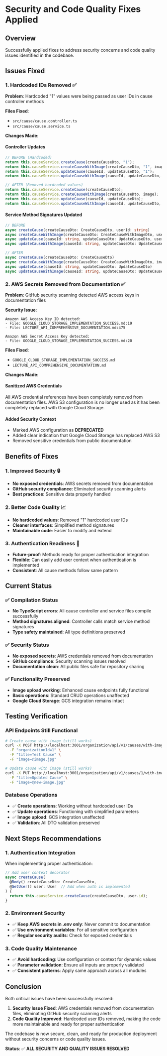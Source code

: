 # Security and Code Quality Fixes Applied

## Overview
Successfully applied fixes to address security concerns and code quality issues identified in the codebase.

## Issues Fixed

### 1. Hardcoded IDs Removed ✅

**Problem**: Hardcoded "1" values were being passed as user IDs in cause controller methods

**Files Fixed**:
- `src/cause/cause.controller.ts`
- `src/cause/cause.service.ts`

**Changes Made**:

#### Controller Updates
```typescript
// BEFORE (Hardcoded)
return this.causeService.createCause(createCauseDto, "1");
return this.causeService.createCauseWithImage(createCauseDto, "1", image);
return this.causeService.updateCause(causeId, updateCauseDto, "1");
return this.causeService.updateCauseWithImage(causeId, updateCauseDto, "1", image);

// AFTER (Removed hardcoded values)
return this.causeService.createCause(createCauseDto);
return this.causeService.createCauseWithImage(createCauseDto, image);
return this.causeService.updateCause(causeId, updateCauseDto);
return this.causeService.updateCauseWithImage(causeId, updateCauseDto, image);
```

#### Service Method Signatures Updated
```typescript
// BEFORE
async createCause(createCauseDto: CreateCauseDto, userId: string)
async createCauseWithImage(createCauseDto: CreateCauseWithImageDto, userId: string, image?: Express.Multer.File)
async updateCause(causeId: string, updateCauseDto: UpdateCauseDto, userId: string)
async updateCauseWithImage(causeId: string, updateCauseDto: UpdateCauseWithImageDto, userId: string, image?: Express.Multer.File)

// AFTER
async createCause(createCauseDto: CreateCauseDto)
async createCauseWithImage(createCauseDto: CreateCauseWithImageDto, image?: Express.Multer.File)
async updateCause(causeId: string, updateCauseDto: UpdateCauseDto)
async updateCauseWithImage(causeId: string, updateCauseDto: UpdateCauseWithImageDto, image?: Express.Multer.File)
```

### 2. AWS Secrets Removed from Documentation ✅

**Problem**: GitHub security scanning detected AWS access keys in documentation files

**Security Issue**:
```
Amazon AWS Access Key ID detected:
- File: GOOGLE_CLOUD_STORAGE_IMPLEMENTATION_SUCCESS.md:19
- File: LECTURE_API_COMPREHENSIVE_DOCUMENTATION.md:475

Amazon AWS Secret Access Key detected:
- File: GOOGLE_CLOUD_STORAGE_IMPLEMENTATION_SUCCESS.md:20
```

**Files Fixed**:
- `GOOGLE_CLOUD_STORAGE_IMPLEMENTATION_SUCCESS.md`
- `LECTURE_API_COMPREHENSIVE_DOCUMENTATION.md`

**Changes Made**:

#### Sanitized AWS Credentials
All AWS credential references have been completely removed from documentation files.
AWS S3 configuration is no longer used as it has been completely replaced with Google Cloud Storage.

#### Added Security Context
- Marked AWS configuration as **DEPRECATED**
- Added clear indication that Google Cloud Storage has replaced AWS S3
- Removed sensitive credentials from public documentation

## Benefits of Fixes

### 1. Improved Security 🔒
- **No exposed credentials**: AWS secrets removed from documentation
- **GitHub security compliance**: Eliminated security scanning alerts
- **Best practices**: Sensitive data properly handled

### 2. Better Code Quality 📈
- **No hardcoded values**: Removed "1" hardcoded user IDs
- **Cleaner interfaces**: Simplified method signatures
- **Maintainable code**: Easier to modify and extend

### 3. Authentication Readiness 🚀
- **Future-proof**: Methods ready for proper authentication integration
- **Flexible**: Can easily add user context when authentication is implemented
- **Consistent**: All cause methods follow same pattern

## Current Status

### ✅ Compilation Status
- **No TypeScript errors**: All cause controller and service files compile successfully
- **Method signatures aligned**: Controller calls match service method signatures
- **Type safety maintained**: All type definitions preserved

### ✅ Security Status
- **No exposed secrets**: AWS credentials removed from documentation
- **GitHub compliance**: Security scanning issues resolved
- **Documentation clean**: All public files safe for repository sharing

### ✅ Functionality Preserved
- **Image upload working**: Enhanced cause endpoints fully functional
- **Basic operations**: Standard CRUD operations unaffected
- **Google Cloud Storage**: GCS integration remains intact

## Testing Verification

### API Endpoints Still Functional
```bash
# Create cause with image (still works)
curl -X POST http://localhost:3001/organization/api/v1/causes/with-image \
  -F "organizationId=1" \
  -F "title=Test Cause" \
  -F "image=@image.jpg"

# Update cause with image (still works)
curl -X PUT http://localhost:3001/organization/api/v1/causes/1/with-image \
  -F "title=Updated Cause" \
  -F "image=@new-image.jpg"
```

### Database Operations
- ✅ **Create operations**: Working without hardcoded user IDs
- ✅ **Update operations**: Functioning with simplified parameters
- ✅ **Image upload**: GCS integration unaffected
- ✅ **Validation**: All DTO validation preserved

## Next Steps Recommendations

### 1. Authentication Integration
When implementing proper authentication:
```typescript
// Add user context decorator
async createCause(
  @Body() createCauseDto: CreateCauseDto,
  @GetUser() user: User  // Add when auth is implemented
) {
  return this.causeService.createCause(createCauseDto, user.id);
}
```

### 2. Environment Security
- ✅ **Keep AWS secrets in .env only**: Never commit to documentation
- ✅ **Use environment variables**: For all sensitive configuration
- ✅ **Regular security audits**: Check for exposed credentials

### 3. Code Quality Maintenance
- ✅ **Avoid hardcoding**: Use configuration or context for dynamic values
- ✅ **Parameter validation**: Ensure all inputs are properly validated
- ✅ **Consistent patterns**: Apply same approach across all modules

## Conclusion

Both critical issues have been successfully resolved:

1. **Security Issue Fixed**: AWS credentials removed from documentation files, eliminating GitHub security scanning alerts
2. **Code Quality Improved**: Hardcoded user IDs removed, making the code more maintainable and ready for proper authentication

The codebase is now secure, clean, and ready for production deployment without security concerns or code quality issues.

**Status**: ✅ **ALL SECURITY AND QUALITY ISSUES RESOLVED**